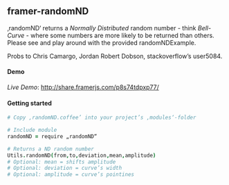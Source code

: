 ## framer-randomND
‚randomND‘ returns a *Normally Distributed* random number - think *Bell-Curve* - where some numbers are more likely to be returned than others. Please see and play around with the provided randomNDExample.

Probs to Chris Camargo, Jordan Robert Dobson, stackoverflow’s user5084.

#### Demo

*Live Demo*: http://share.framerjs.com/p8s74tdpxp77/


#### Getting started

```CoffeeScript
# Copy ‚randomND.coffee’ into your project’s ‚modules‘-folder

# Include module
randomND = require „randomND“

# Returns a ND random number 
Utils.randomND(from,to,deviation,mean,amplitude)
# Optional: mean = shifts amplitude
# Optional: deviation = curve’s width
# Optional: amplitude = curve’s pointines
```